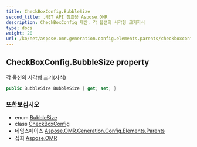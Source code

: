 ```yaml
---
title: CheckBoxConfig.BubbleSize
second_title: .NET API 참조용 Aspose.OMR
description: CheckBoxConfig 재산. 각 옵션의 사각형 크기자식
type: docs
weight: 20
url: /ko/net/aspose.omr.generation.config.elements.parents/checkboxconfig/bubblesize/
---
```

## CheckBoxConfig.BubbleSize property

각 옵션의 사각형 크기(자식)

```csharp
public BubbleSize BubbleSize { get; set; }
```

### 또한보십시오

* enum [BubbleSize](../../../aspose.omr.generation/bubblesize/)
* class [CheckBoxConfig](../)
* 네임스페이스 [Aspose.OMR.Generation.Config.Elements.Parents](../../checkboxconfig/)
* 집회 [Aspose.OMR](../../../)


